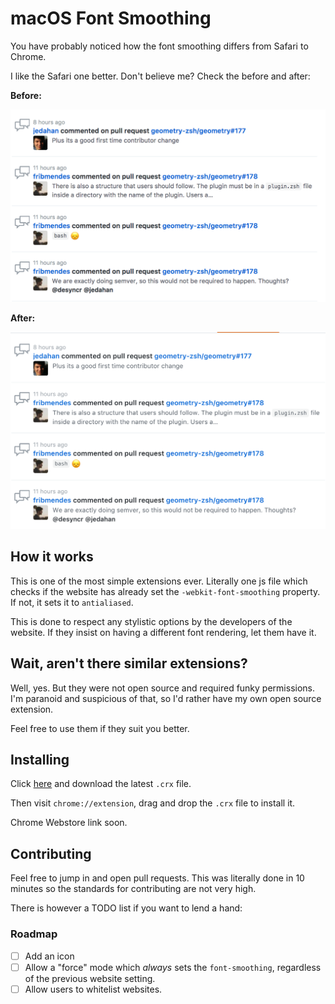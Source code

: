 # macOS Font Smoothing

You have probably noticed how the font smoothing differs from Safari to Chrome.

I like the Safari one better. Don't believe me? Check the before and after:

**Before:**

![before-font-smoothing](screenshots/before.png)

**After:**

![after-font-smoothing](screenshots/after.png)

## How it works

This is one of the most simple extensions ever. Literally one js file which
checks if the website has already set the `-webkit-font-smoothing` property. If
not, it sets it to `antialiased`.

This is done to respect any stylistic options by the developers of the website.
If they insist on having a different font rendering, let them have it.

## Wait, aren't there similar extensions?

Well, yes. But they were not open source and required funky permissions. I'm
paranoid and suspicious of that, so I'd rather have my own open source
extension.

Feel free to use them if they suit you better.

## Installing

Click [here](https://github.com/fribmendes/macos-font-smoothing/releases/tag/v1.0) and download the latest `.crx` file.

Then visit `chrome://extension`, drag and drop the `.crx` file to install it.

Chrome Webstore link soon.

## Contributing

Feel free to jump in and open pull requests. This was literally done in 10
minutes so the standards for contributing are not very high.

There is however a TODO list if you want to lend a hand:

### Roadmap

- [  ] Add an icon
- [  ] Allow a "force" mode which *always* sets the `font-smoothing`, regardless
  of the previous website setting.
- [  ] Allow users to whitelist websites.
